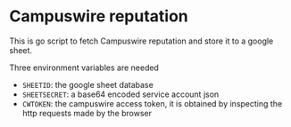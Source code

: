 # Campuswire reputation

This is go script to fetch Campuswire reputation and store it to a google sheet.

Three environment variables are needed

- `SHEETID`: the google sheet database
- `SHEETSECRET`: a base64 encoded service account json
- `CWTOKEN`: the campuswire access token, it is obtained by inspecting the http requests made by the browser


